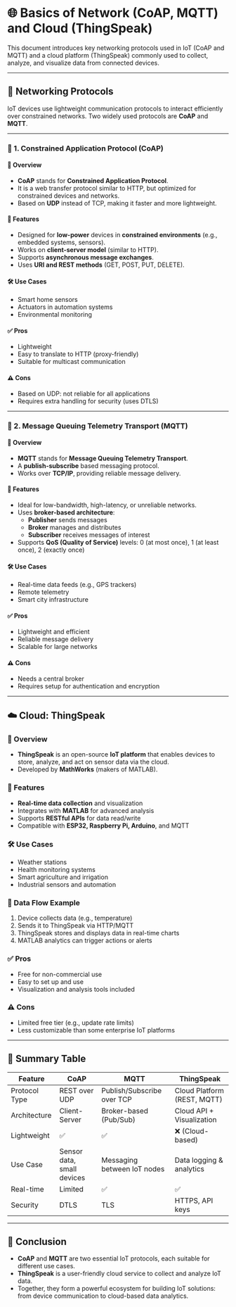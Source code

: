 # 🌐 Basics of Network (CoAP, MQTT) and Cloud (ThingSpeak)

This document introduces key networking protocols used in IoT (CoAP and MQTT) and a cloud platform (ThingSpeak) commonly used to collect, analyze, and visualize data from connected devices.

---

## 📡 Networking Protocols

IoT devices use lightweight communication protocols to interact efficiently over constrained networks. Two widely used protocols are **CoAP** and **MQTT**.

---

### 🔸 1. Constrained Application Protocol (CoAP)

#### 🧾 Overview
- **CoAP** stands for **Constrained Application Protocol**.
- It is a web transfer protocol similar to HTTP, but optimized for constrained devices and networks.
- Based on **UDP** instead of TCP, making it faster and more lightweight.

#### 🔑 Features
- Designed for **low-power** devices in **constrained environments** (e.g., embedded systems, sensors).
- Works on **client-server model** (similar to HTTP).
- Supports **asynchronous message exchanges**.
- Uses **URI and REST methods** (GET, POST, PUT, DELETE).

#### 🛠 Use Cases
- Smart home sensors
- Actuators in automation systems
- Environmental monitoring

#### ✅ Pros
- Lightweight
- Easy to translate to HTTP (proxy-friendly)
- Suitable for multicast communication

#### ⚠️ Cons
- Based on UDP: not reliable for all applications
- Requires extra handling for security (uses DTLS)

---

### 🔸 2. Message Queuing Telemetry Transport (MQTT)

#### 🧾 Overview
- **MQTT** stands for **Message Queuing Telemetry Transport**.
- A **publish-subscribe** based messaging protocol.
- Works over **TCP/IP**, providing reliable message delivery.

#### 🔑 Features
- Ideal for low-bandwidth, high-latency, or unreliable networks.
- Uses **broker-based architecture**:
  - **Publisher** sends messages
  - **Broker** manages and distributes
  - **Subscriber** receives messages of interest
- Supports **QoS (Quality of Service)** levels: 0 (at most once), 1 (at least once), 2 (exactly once)

#### 🛠 Use Cases
- Real-time data feeds (e.g., GPS trackers)
- Remote telemetry
- Smart city infrastructure

#### ✅ Pros
- Lightweight and efficient
- Reliable message delivery
- Scalable for large networks

#### ⚠️ Cons
- Needs a central broker
- Requires setup for authentication and encryption

---

## ☁️ Cloud: ThingSpeak

### 🧾 Overview
- **ThingSpeak** is an open-source **IoT platform** that enables devices to store, analyze, and act on sensor data via the cloud.
- Developed by **MathWorks** (makers of MATLAB).

### 🔑 Features
- **Real-time data collection** and visualization
- Integrates with **MATLAB** for advanced analysis
- Supports **RESTful APIs** for data read/write
- Compatible with **ESP32, Raspberry Pi, Arduino**, and MQTT

### 🛠 Use Cases
- Weather stations
- Health monitoring systems
- Smart agriculture and irrigation
- Industrial sensors and automation

### 🔄 Data Flow Example
1. Device collects data (e.g., temperature)
2. Sends it to ThingSpeak via HTTP/MQTT
3. ThingSpeak stores and displays data in real-time charts
4. MATLAB analytics can trigger actions or alerts

### ✅ Pros
- Free for non-commercial use
- Easy to set up and use
- Visualization and analysis tools included

### ⚠️ Cons
- Limited free tier (e.g., update rate limits)
- Less customizable than some enterprise IoT platforms

---

## 🔗 Summary Table

| Feature         | CoAP                        | MQTT                          | ThingSpeak                     |
|-----------------|-----------------------------|--------------------------------|--------------------------------|
| Protocol Type   | REST over UDP               | Publish/Subscribe over TCP    | Cloud Platform (REST, MQTT)   |
| Architecture    | Client-Server               | Broker-based (Pub/Sub)        | Cloud API + Visualization     |
| Lightweight     | ✅                          | ✅                            | ❌ (Cloud-based)              |
| Use Case        | Sensor data, small devices  | Messaging between IoT nodes   | Data logging & analytics      |
| Real-time       | Limited                     | ✅                            | ✅                            |
| Security        | DTLS                        | TLS                           | HTTPS, API keys               |

---

## 📘 Conclusion

- **CoAP** and **MQTT** are two essential IoT protocols, each suitable for different use cases.
- **ThingSpeak** is a user-friendly cloud service to collect and analyze IoT data.
- Together, they form a powerful ecosystem for building IoT solutions: from device communication to cloud-based data analytics.

